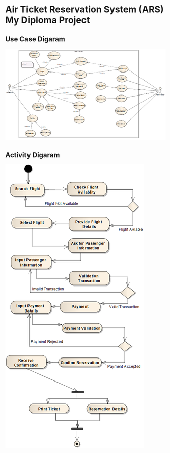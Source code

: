 # Air Ticket Reservation System (ARS) My Diploma Project

## Use Case Digaram
![alt text](https://raw.githubusercontent.com/GeorgeT01/ars/master/images/usecaseimg.png)

## Activity Digaram
![alt text](https://raw.githubusercontent.com/GeorgeT01/ars/master/images/activityimg.png)
